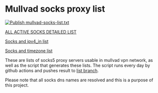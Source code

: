 # Mullvad socks proxy list
[![Publish mullvad-socks-list.txt](https://github.com/maximko/mullvad-socks-list/actions/workflows/mullvad-socks.yml/badge.svg)](https://github.com/maximko/mullvad-socks-list/actions/workflows/mullvad-socks.yml)

[ALL ACTIVE SOCKS DETAILED LIST](https://raw.githubusercontent.com/maximko/mullvad-socks-list/list/mullvad-socks-list.txt)

[Socks and ipv4_in list](https://raw.githubusercontent.com/maximko/mullvad-socks-list/list/socks-ipv4_in-list.txt)

[Socks and timezone list](https://raw.githubusercontent.com/maximko/mullvad-socks-list/list/socks-timezone-list.txt)

These are lists of socks5 proxy servers usable in mullvad vpn network, as well as the script that generates these lists. The script runs every day by github actions and pushes result to [list branch](https://github.com/maximko/mullvad-socks-list/tree/list).

Please note that all socks dns names are resolved and this is a purpose of this project.